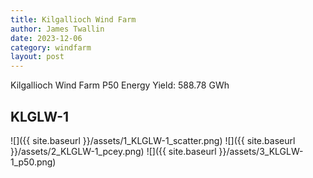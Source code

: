 ```yaml
---
title: Kilgallioch Wind Farm
author: James Twallin
date: 2023-12-06
category: windfarm
layout: post
---
```

Kilgallioch Wind Farm P50 Energy Yield: 588.78 GWh

KLGLW-1
-------------
![]({{ site.baseurl }}/assets/1_KLGLW-1_scatter.png)
![]({{ site.baseurl }}/assets/2_KLGLW-1_pcey.png)
![]({{ site.baseurl }}/assets/3_KLGLW-1_p50.png)

